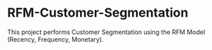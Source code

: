 # RFM-Customer-Segmentation
This project performs Customer Segmentation using the RFM Model (Recency, Frequency, Monetary).
